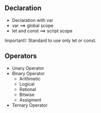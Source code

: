 ## Declaration
- Declaration with var
- var ==> global scope
- let and const ==> script scope 

Important!: Standard to use only let or const.


## Operators
- Unary Operator
- Binary Operator
    - Arithmetic
    - Logical
    - Rational
    - Bitwise
    - Assigment
- Ternary Operator